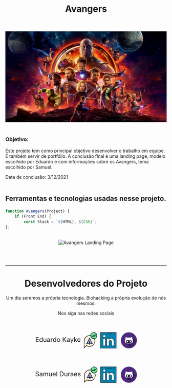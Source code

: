 <div>
    <h1 align='center'> Avangers </h1>
    <br><br>
    <img src="img/avangersreadme.jpg" alt="Avangers" width="800"></img>
    <br><br>
    <h3>Objetivo:</h3>
    <p>Este projeto tem como principal objetivo desenvolver o trabalho em equipe. E também servir de portfólio. A conclusão final é uma landing page, modelo escolhido por Eduardo e com informações sobre os Avangers, tema escolhido por Samuel.</p>
</div>

Data de conclusão: 3/12/2021<br><br>
## Ferramentas e tecnologias usadas nesse projeto.
 
```js
function Avangers(Project) {
    if (Front End) {
        const Stack = `${HTML}, ${CSS}`;
};
```
<br>

<div align="center">

<img src="#" alt="Avangers Landing Page" width="800"/>

</div>

<br><br>

---
<div>
    <h1 align="center">Desenvolvedores do Projeto</h1>
    <p align="center">Um dia seremos a própria tecnologia. Biohacking a própria evolução de nós mesmos.</p>
    <p align="center">Nos siga nas redes sociais</p>
    <br>
    <div>
        <div>
            <p style="font-size: 20px" align="center">Eduardo Kayke <a href="https://web.telegram.org/z/#-1582796052" target='_blank'><img align="center" src="img/telegram.png" target='_blank' alt="telegram" height="50" width="50" /></a> <a href="https://linkedin.com/in/eduardokaykedasilva" target="blank"><img align="center" src="img/linkedin.png" alt="Linkedin" height="50" width="50" /></a> 
            <a href="https://github.com/EduardoKayke" target="blank"><img align="center" src="img/github.png" alt="Github" height="50" width="50" style="margin-left: 8px"/></a></p>
        </div>
        <br>
        <div>
            <p align="center" style="font-size: 20px">Samuel Duraes <a href="https://web.telegram.org/z/#-1582796052" target='_blank'><img align="center" src="img/telegram.png" target='_blank' alt="telegram" height="50" width="50" /></a> <a href="https://linkedin.com/in/eduardokaykedasilva" target="blank"><img align="center" src="img/linkedin.png" alt="Linkedin" height="50" width="50" /></a> 
            <a href="https://github.com/EduardoKayke" target="blank"><img align="center" src="img/github.png" alt="Github" height="50" width="50" style="margin-left: 8px"/></a></p>
        </div>
    </div>
    <br>
</div>